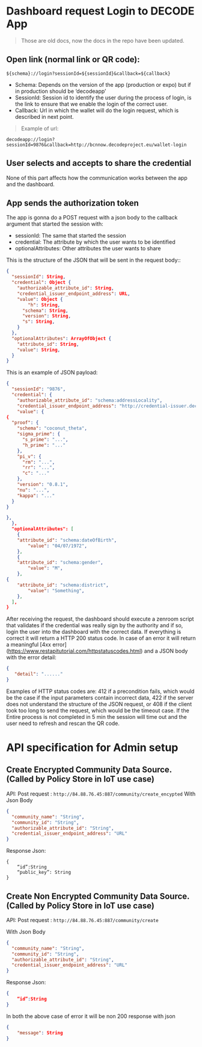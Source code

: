 # Dashboard request Login to DECODE App

> Those are old docs, now the docs in the repo have been updated.

## Open link (normal link or QR code):

`${schema}://login?sessionId=${sessionId}&callback=${callback}`

- Schema: Depends on the version of the app (production or expo) but if in production should be ‘decodeapp’
- SessionId: Session id to identify the user during the process of login, is the link to ensure that we enable the login of the correct user.
- Callback: Url in which the wallet will do the login request, which is described in next point.


> Example of url:

`decodeapp://login?sessionId=9876&callback=http://bcnnow.decodeproject.eu/wallet-login`


## User selects and accepts to share the credential

None of this part affects how the communication works between the app and the dashboard.

## App sends the authorization token

The app is gonna do a POST request with a json body to the callback argument that started the session with: 

- sessionId: The same that started the session
- credential: The attribute by which the user wants to be identified
- optionalAttributes: Other attributes the user wants to share


This is the structure of the JSON that will be sent in the request body::

```json
{
  "sessionId": String,
  "credential": Object {
	"authorizable_attribute_id": String,
	"credential_issuer_endpoint_address": URL,
	"value": Object {
        "h": String,
  	  "schema": String,
  	  "version": String,
  	  "s": String,
	}
  },
  "optionalAttributes": ArrayOfObject {
	"attribute_id": String,
	"value": String,
  }
}
```

This is an example of JSON payload:

```json
{
  "sessionId": "9876",
  "credential": {
	"authorizable_attribute_id": "schema:addressLocality",
	"credential_issuer_endpoint_address": "http://credential-issuer.decodeproject.eu/validate_attribute_info",
	"value": {
{
  "proof": {
    "schema": "coconut_theta",
    "sigma_prime": {
      "s_prime": "...",
      "h_prime": "..."
    },
    "pi_v": {
      "rm": "...",
      "rr": "...",
      "c": "..."
    },
    "version": "0.8.1",
    "nu": "...",
    "kappa": "..."
  }
}

},
  },
  "optionalAttributes": [
	{
  	"attribute_id": "schema:dateOfBirth",
  		"value": "04/07/1972",
	},
	{
  	"attribute_id": "schema:gender",
  		"value": "M",
	},
{
  	"attribute_id": "schema:district",
  		"value": "Something",
	},
  ],
}
```


After receiving the request, the dashboard should execute a zenroom script that validates if the credential was really sign by the authority and if so, login the user into the dashboard with the correct data. If everything is correct it will return a HTTP 200 status code. In case of an error it will return a meaningful [4xx error] (https://www.restapitutorial.com/httpstatuscodes.html) and a JSON body with the error detail:

```json
{
   "detail": "......"
} 
```

Examples of HTTP status codes are: 412 if a precondition fails, which would be the case if the input parameters contain incorrect data, 422 if the server does not understand the structure of the JSON request, or 408 if the client took too long to send the request, which would be the timeout case.
If the Entire process is not completed in 5 min the session will time out and the user need to refresh and rescan the QR code. 


# API specification for Admin setup


## Create Encrypted Community Data Source. (Called by Policy Store in IoT use case)

API: Post request : `http://84.88.76.45:887/community/create_encypted`
With Json Body

```json
{
  "community_name": "String",
  "community_id": "String",
  "authorizable_attribute_id": "String",
  "credential_issuer_endpoint_address": "URL"
}
```

Response Json:


```
{
	“id”:String
	“public_key”: String
}
```


## Create Non Encrypted Community Data Source. (Called by Policy Store in IoT use case)

API: Post request : `http://84.88.76.45:887/community/create`

With Json Body

```json
{
  "community_name": "String",
  "community_id": "String",
  "authorizable_attribute_id": "String",
  "credential_issuer_endpoint_address": "URL"
}
```

Response Json:

```json
{
	“id”:String
}
```

In both the above case of error it will be non 200 response with json 

```json
{
    "message": String
}
```



